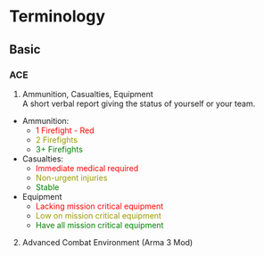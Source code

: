 # Terminology

## Basic

### ACE

1. Ammunition, Casualties, Equipment  
A short verbal report giving the status of yourself or your team.  
- Ammunition:
    - <span style="color:red">1 Firefight - Red</span>
    - <span style="color:#999900">2 Firefights</span>
    - <span style="color:green">3+ Firefights</span>
- Casualties:
    - <span style="color:red">Immediate medical required</span>
    - <span style="color:#999900">Non-urgent injuries</span>
    - <span style="color:green">Stable</span>
- Equipment
    - <span style="color:red">Lacking mission critical equipment</span>
    - <span style="color:#999900">Low on mission critical equipment</span>
    - <span style="color:green">Have all mission critical equipment</span>
2. Advanced Combat Environment (Arma 3 Mod)
